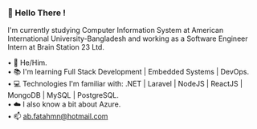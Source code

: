 ### 👋 Hello There !
  
I'm currently studying Computer Information System at American International University-Bangladesh and working as a Software Engineer Intern at Brain Station 23 Ltd.

• 👨 He/Him.</br>
• 📚 I'm learning Full Stack Development | Embedded Systems | DevOps.</br>
• 💻 Technologies I'm familiar with: .NET | Laravel | NodeJS | ReactJS | MongoDB | MySQL | PostgreSQL.</br>
• ☁️ I also know a bit about Azure.</br>
• 📫 ab.fatahmn@hotmail.com
